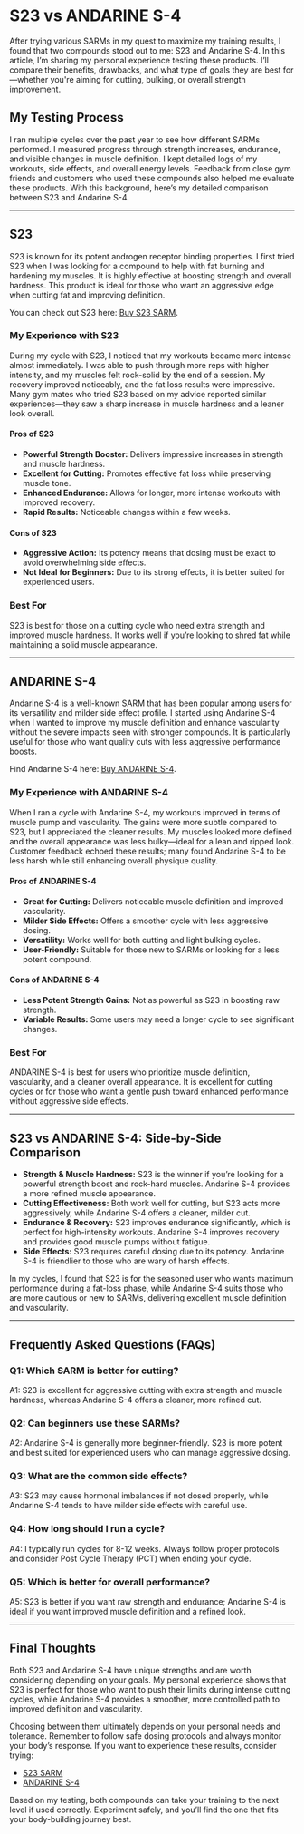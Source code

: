 <!-- Start of Article -->
<h1>S23 vs ANDARINE S-4</h1>

<p>After trying various SARMs in my quest to maximize my training results, I found that two compounds stood out to me: S23 and Andarine S-4. In this article, I’m sharing my personal experience testing these products. I’ll compare their benefits, drawbacks, and what type of goals they are best for—whether you're aiming for cutting, bulking, or overall strength improvement.</p>

<h2>My Testing Process</h2>
<p>I ran multiple cycles over the past year to see how different SARMs performed. I measured progress through strength increases, endurance, and visible changes in muscle definition. I kept detailed logs of my workouts, side effects, and overall energy levels. Feedback from close gym friends and customers who used these compounds also helped me evaluate these products. With this background, here’s my detailed comparison between S23 and Andarine S-4.</p>

<hr />

<h2>S23</h2>
<p>S23 is known for its potent androgen receptor binding properties. I first tried S23 when I was looking for a compound to help with fat burning and hardening my muscles. It is highly effective at boosting strength and overall hardness. This product is ideal for those who want an aggressive edge when cutting fat and improving definition.</p>
<p>You can check out S23 here: <a href="https://www.chemyo.com/s23/?campaign=github&ref=166" target="_blank">Buy S23 SARM</a>.</p>

<h3>My Experience with S23</h3>
<p>During my cycle with S23, I noticed that my workouts became more intense almost immediately. I was able to push through more reps with higher intensity, and my muscles felt rock-solid by the end of a session. My recovery improved noticeably, and the fat loss results were impressive. Many gym mates who tried S23 based on my advice reported similar experiences—they saw a sharp increase in muscle hardness and a leaner look overall.</p>

<h4>Pros of S23</h4>
<ul>
  <li><strong>Powerful Strength Booster:</strong> Delivers impressive increases in strength and muscle hardness.</li>
  <li><strong>Excellent for Cutting:</strong> Promotes effective fat loss while preserving muscle tone.</li>
  <li><strong>Enhanced Endurance:</strong> Allows for longer, more intense workouts with improved recovery.</li>
  <li><strong>Rapid Results:</strong> Noticeable changes within a few weeks.</li>
</ul>

<h4>Cons of S23</h4>
<ul>
  <li><strong>Aggressive Action:</strong> Its potency means that dosing must be exact to avoid overwhelming side effects.</li>
  <li><strong>Not Ideal for Beginners:</strong> Due to its strong effects, it is better suited for experienced users.</li>
</ul>

<h3>Best For</h3>
<p>S23 is best for those on a cutting cycle who need extra strength and improved muscle hardness. It works well if you’re looking to shred fat while maintaining a solid muscle appearance.</p>

<hr />

<h2>ANDARINE S-4</h2>
<p>Andarine S-4 is a well-known SARM that has been popular among users for its versatility and milder side effect profile. I started using Andarine S-4 when I wanted to improve my muscle definition and enhance vascularity without the severe impacts seen with stronger compounds. It is particularly useful for those who want quality cuts with less aggressive performance boosts.</p>
<p>Find Andarine S-4 here: <a href="https://brutalforce.com/product/andalean/?_ef_transaction_id=&uid=64&oid=5&affid=144&source_id=github" target="_blank">Buy ANDARINE S-4</a>.</p>

<h3>My Experience with ANDARINE S-4</h3>
<p>When I ran a cycle with Andarine S-4, my workouts improved in terms of muscle pump and vascularity. The gains were more subtle compared to S23, but I appreciated the cleaner results. My muscles looked more defined and the overall appearance was less bulky—ideal for a lean and ripped look. Customer feedback echoed these results; many found Andarine S-4 to be less harsh while still enhancing overall physique quality.</p>

<h4>Pros of ANDARINE S-4</h4>
<ul>
  <li><strong>Great for Cutting:</strong> Delivers noticeable muscle definition and improved vascularity.</li>
  <li><strong>Milder Side Effects:</strong> Offers a smoother cycle with less aggressive dosing.</li>
  <li><strong>Versatility:</strong> Works well for both cutting and light bulking cycles.</li>
  <li><strong>User-Friendly:</strong> Suitable for those new to SARMs or looking for a less potent compound.</li>
</ul>

<h4>Cons of ANDARINE S-4</h4>
<ul>
  <li><strong>Less Potent Strength Gains:</strong> Not as powerful as S23 in boosting raw strength.</li>
  <li><strong>Variable Results:</strong> Some users may need a longer cycle to see significant changes.</li>
</ul>

<h3>Best For</h3>
<p>ANDARINE S-4 is best for users who prioritize muscle definition, vascularity, and a cleaner overall appearance. It is excellent for cutting cycles or for those who want a gentle push toward enhanced performance without aggressive side effects.</p>

<hr />

<h2>S23 vs ANDARINE S-4: Side-by-Side Comparison</h2>
<ul>
  <li><strong>Strength & Muscle Hardness:</strong> S23 is the winner if you’re looking for a powerful strength boost and rock-hard muscles. Andarine S-4 provides a more refined muscle appearance.</li>
  <li><strong>Cutting Effectiveness:</strong> Both work well for cutting, but S23 acts more aggressively, while Andarine S-4 offers a cleaner, milder cut.</li>
  <li><strong>Endurance & Recovery:</strong> S23 improves endurance significantly, which is perfect for high-intensity workouts. Andarine S-4 improves recovery and provides good muscle pumps without fatigue.</li>
  <li><strong>Side Effects:</strong> S23 requires careful dosing due to its potency. Andarine S-4 is friendlier to those who are wary of harsh effects.</li>
</ul>
<p>In my cycles, I found that S23 is for the seasoned user who wants maximum performance during a fat-loss phase, while Andarine S-4 suits those who are more cautious or new to SARMs, delivering excellent muscle definition and vascularity.</p>

<hr />

<h2>Frequently Asked Questions (FAQs)</h2>
<h3>Q1: Which SARM is better for cutting?</h3>
<p>A1: S23 is excellent for aggressive cutting with extra strength and muscle hardness, whereas Andarine S-4 offers a cleaner, more refined cut.</p>

<h3>Q2: Can beginners use these SARMs?</h3>
<p>A2: Andarine S-4 is generally more beginner-friendly. S23 is more potent and best suited for experienced users who can manage aggressive dosing.</p>

<h3>Q3: What are the common side effects?</h3>
<p>A3: S23 may cause hormonal imbalances if not dosed properly, while Andarine S-4 tends to have milder side effects with careful use.</p>

<h3>Q4: How long should I run a cycle?</h3>
<p>A4: I typically run cycles for 8-12 weeks. Always follow proper protocols and consider Post Cycle Therapy (PCT) when ending your cycle.</p>

<h3>Q5: Which is better for overall performance?</h3>
<p>A5: S23 is better if you want raw strength and endurance; Andarine S-4 is ideal if you want improved muscle definition and a refined look.</p>

<hr />

<h2>Final Thoughts</h2>
<p>Both S23 and Andarine S-4 have unique strengths and are worth considering depending on your goals. My personal experience shows that S23 is perfect for those who want to push their limits during intense cutting cycles, while Andarine S-4 provides a smoother, more controlled path to improved definition and vascularity.</p>
<p>Choosing between them ultimately depends on your personal needs and tolerance. Remember to follow safe dosing protocols and always monitor your body’s response. If you want to experience these results, consider trying:</p>
<ul>
  <li><a href="https://www.chemyo.com/s23/?campaign=github&ref=166" target="_blank">S23 SARM</a></li>
  <li><a href="https://brutalforce.com/product/andalean/?_ef_transaction_id=&uid=64&oid=5&affid=144&source_id=github" target="_blank">ANDARINE S-4</a></li>
</ul>
<p>Based on my testing, both compounds can take your training to the next level if used correctly. Experiment safely, and you’ll find the one that fits your body-building journey best.</p>

<!-- End of Article -->
